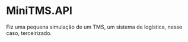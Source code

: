 # MiniTMS.API

Fiz uma pequena simulação de um TMS, um sistema de logística, nesse caso, terceirizado.
